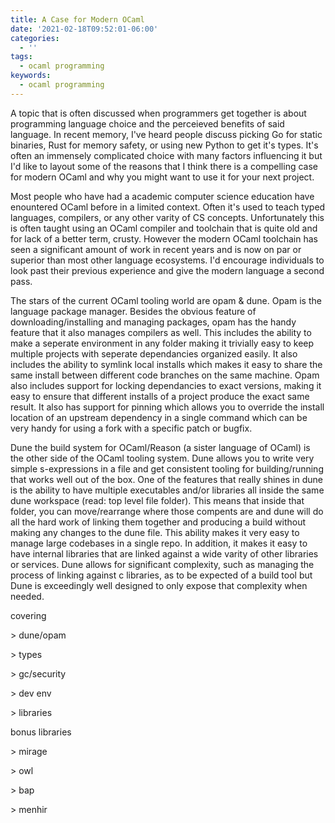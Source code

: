 ```yaml
---
title: A Case for Modern OCaml
date: '2021-02-18T09:52:01-06:00'
categories:
  - ''
tags:
  - ocaml programming
keywords:
  - ocaml programming
---
```

A topic that is often discussed when programmers get together is about programming language choice and the perceieved benefits of said language. In recent memory, I've heard people discuss picking Go for static binaries, Rust for memory safety, or using new Python to get it's types. It's often an immensely complicated choice with many factors influencing it but I'd like to layout some of the reasons that I think there is a compelling case for modern OCaml and why you might want to use it for your next project.

Most people who have had a academic computer science education have enountered OCaml before in a limited context. Often it's used to teach typed languages, compilers, or any other varity of CS concepts. Unfortunately this is often taught using an OCaml compiler and toolchain that is quite old and for lack of a better term, crusty. However the modern OCaml toolchain has seen a significant amount of work in recent years and is now on par or superior than most other language ecosystems. I'd encourage individuals to look past their previous experience and give the modern language a second pass. 

The stars of the current OCaml tooling world are opam & dune. Opam is the language package manager. Besides the obvious feature of downloading/installing and managing packages, opam has the handy feature that it also manages compilers as well. This includes the ability to make a seperate environment in any folder making it trivially easy to keep multiple projects with seperate dependancies organized easily. It also includes the ability to symlink local installs which makes it easy to share the same install between different code branches on the same machine.  Opam also includes support for locking dependancies to exact versions, making it easy to ensure that different installs of a project produce the exact same result. It also has support for pinning which allows you to override the install location of an upstream dependency in a single command which can be very handy for using a fork with a specific patch or bugfix. 

Dune the build system for OCaml/Reason (a sister language of OCaml) is the other side of the OCaml tooling system. Dune allows you to write very simple s-expressions in a file and get consistent tooling for building/running that works well out of the box. One of the features that really shines in dune is the ability to have multiple executables and/or libraries all inside the same dune workspace (read: top level file folder). This means that inside that folder, you can move/rearrange where those compents are and dune will do all the hard work of linking them together and producing a build without making any changes to the dune file. This ability makes it very easy to manage large codebases in a single repo. In addition, it makes it easy to have internal libraries that are linked against a wide varity of other libraries or services. Dune allows for significant complexity, such as managing the process of linking against c libraries, as to be expected of a build tool but Dune is exceedingly well designed to only expose that complexity when needed.





covering 

\> dune/opam

\> types

\> gc/security

\> dev env

\> libraries



bonus libraries

\> mirage

\> owl

\> bap

\> menhir
